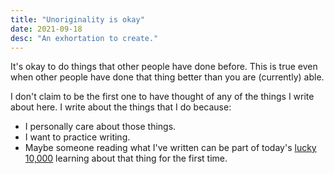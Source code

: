 ```yaml
---
title: "Unoriginality is okay"
date: 2021-09-18
desc: "An exhortation to create."
---
```


It's okay to do things that other people have done before. This is true even when other people have done that thing better than you are (currently) able.

I don't claim to be the first one to have thought of any of the things I write about here. I write about the things that I do because:

- I personally care about those things.
- I want to practice writing.
- Maybe someone reading what I've written can be part of today's [lucky 10,000][lucky] learning about that thing for the first time.

[lucky]: https://xkcd.com/1053/
